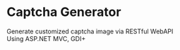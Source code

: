 # Captcha Generator
Generate customized captcha image via RESTful WebAPI <br>
Using ASP.NET MVC, GDI+
